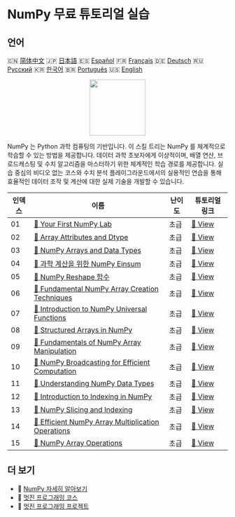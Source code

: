 # NumPy 무료 튜토리얼 실습

## 언어

🇨🇳 [简体中文](README_zh.md) 🇯🇵 [日本語](README_ja.md) 🇪🇸 [Español](README_es.md) 🇫🇷 [Français](README_fr.md) 🇩🇪 [Deutsch](README_de.md) 🇷🇺 [Русский](README_ru.md) 🇰🇷 [한국어](README_ko.md) 🇧🇷 [Português](README_pt.md) 🇺🇸 [English](README.md) 

<div align="center">
<img width="128px" src="https://file.labex.io/path/gdqX0QgXsYjL.png">
</div>

NumPy 는 Python 과학 컴퓨팅의 기반입니다. 이 스킬 트리는 NumPy 를 체계적으로 학습할 수 있는 방법을 제공합니다. 데이터 과학 초보자에게 이상적이며, 배열 연산, 브로드캐스팅 및 수치 알고리즘을 마스터하기 위한 체계적인 학습 경로를 제공합니다. 실습 중심의 비디오 없는 코스와 수치 분석 플레이그라운드에서의 실용적인 연습을 통해 효율적인 데이터 조작 및 계산에 대한 실제 기술을 개발할 수 있습니다.

|   인덱스 | 이름                                                                                                                                            | 난이도   | 튜토리얼 링크                                                                                        |
|----------|-------------------------------------------------------------------------------------------------------------------------------------------------|----------|------------------------------------------------------------------------------------------------------|
|       01 | [📖 Your First NumPy Lab](https://labex.io/ko/tutorials/numpy-your-first-numpy-lab-92735)                                                       | 초급     | [🔗 View](https://labex.io/ko/tutorials/numpy-your-first-numpy-lab-92735)                            |
|       02 | [📖 Array Attributes and Dtype](https://labex.io/ko/tutorials/python-array-attributes-and-dtype-8027)                                           | 초급     | [🔗 View](https://labex.io/ko/tutorials/python-array-attributes-and-dtype-8027)                      |
|       03 | [📖 NumPy Arrays and Data Types](https://labex.io/ko/tutorials/python-numpy-arrays-and-data-types-4996)                                         | 초급     | [🔗 View](https://labex.io/ko/tutorials/python-numpy-arrays-and-data-types-4996)                     |
|       04 | [📖 과학 계산을 위한 NumPy Einsum](https://labex.io/ko/tutorials/python-numpy-einsum-for-scientific-computing-4991)                             | 초급     | [🔗 View](https://labex.io/ko/tutorials/python-numpy-einsum-for-scientific-computing-4991)           |
|       05 | [📖 NumPy Reshape 함수](https://labex.io/ko/tutorials/python-numpy-reshape-function-86496)                                                      | 초급     | [🔗 View](https://labex.io/ko/tutorials/python-numpy-reshape-function-86496)                         |
|       06 | [📖 Fundamental NumPy Array Creation Techniques](https://labex.io/ko/tutorials/python-fundamental-numpy-array-creation-techniques-85698)        | 초급     | [🔗 View](https://labex.io/ko/tutorials/python-fundamental-numpy-array-creation-techniques-85698)    |
|       07 | [📖 Introduction to NumPy Universal Functions](https://labex.io/ko/tutorials/python-introduction-to-numpy-universal-functions-85705)            | 초급     | [🔗 View](https://labex.io/ko/tutorials/python-introduction-to-numpy-universal-functions-85705)      |
|       08 | [📖 Structured Arrays in NumPy](https://labex.io/ko/tutorials/python-structured-arrays-in-numpy-85704)                                          | 초급     | [🔗 View](https://labex.io/ko/tutorials/python-structured-arrays-in-numpy-85704)                     |
|       09 | [📖 Fundamentals of NumPy Array Manipulation](https://labex.io/ko/tutorials/numpy-fundamentals-of-numpy-array-manipulation-85703)               | 초급     | [🔗 View](https://labex.io/ko/tutorials/numpy-fundamentals-of-numpy-array-manipulation-85703)        |
|       10 | [📖 NumPy Broadcasting for Efficient Computation](https://labex.io/ko/tutorials/numpy-numpy-broadcasting-for-efficient-computation-85702)       | 초급     | [🔗 View](https://labex.io/ko/tutorials/numpy-numpy-broadcasting-for-efficient-computation-85702)    |
|       11 | [📖 Understanding NumPy Data Types](https://labex.io/ko/tutorials/python-understanding-numpy-data-types-85701)                                  | 초급     | [🔗 View](https://labex.io/ko/tutorials/python-understanding-numpy-data-types-85701)                 |
|       12 | [📖 Introduction to Indexing in NumPy](https://labex.io/ko/tutorials/numpy-introduction-to-indexing-in-numpy-85699)                             | 초급     | [🔗 View](https://labex.io/ko/tutorials/numpy-introduction-to-indexing-in-numpy-85699)               |
|       13 | [📖 NumPy Slicing and Indexing](https://labex.io/ko/tutorials/python-numpy-slicing-and-indexing-352)                                            | 초급     | [🔗 View](https://labex.io/ko/tutorials/python-numpy-slicing-and-indexing-352)                       |
|       14 | [📖 Efficient NumPy Array Multiplication Operations](https://labex.io/ko/tutorials/python-efficient-numpy-array-multiplication-operations-5007) | 초급     | [🔗 View](https://labex.io/ko/tutorials/python-efficient-numpy-array-multiplication-operations-5007) |
|       15 | [📖 NumPy Array Operations](https://labex.io/ko/tutorials/numpy-numpy-array-operations-1403)                                                    | 초급     | [🔗 View](https://labex.io/ko/tutorials/numpy-numpy-array-operations-1403)                           |

## 더 보기

- 🔗 [NumPy 자세히 알아보기](https://labex.io/ko/skilltrees/numpy)
- 🔗 [멋진 프로그래밍 코스](https://github.com/labex-labs/awesome-programming-courses)
- 🔗 [멋진 프로그래밍 프로젝트](https://github.com/labex-labs/awesome-programming-projects)

